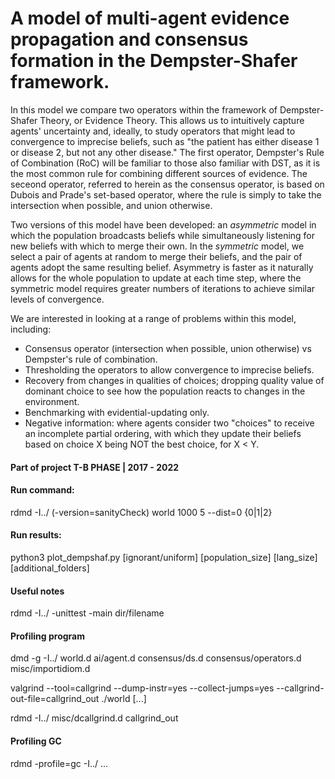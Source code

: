 # A model of multi-agent evidence propagation and consensus formation in the Dempster-Shafer framework.

In this model we compare two operators within the framework of Dempster-Shafer Theory, or Evidence Theory. This allows us to intuitively capture agents' uncertainty and, ideally, to study operators that might lead to convergence to imprecise beliefs, such as "the patient has either disease 1 or disease 2, but not any other disease." The first operator, Dempster's Rule of Combination (RoC) will be familiar to those also familiar with DST, as it is the most common rule for combining different sources of evidence. The seceond operator, referred to herein as the consensus operator, is based on Dubois and Prade's set-based operator, where the rule is simply to take the intersection when possible, and union otherwise.

Two versions of this model have been developed: an *asymmetric* model in which the population broadcasts beliefs while simultaneously listening for new beliefs with which to merge their own. In the *symmetric* model, we select a pair of agents at random to merge their beliefs, and the pair of agents adopt the same resulting belief. Asymmetry is faster as it naturally allows for the whole population to update at each time step, where the symmetric model requires greater numbers of iterations to achieve similar levels of convergence.

We are interested in looking at a range of problems within this model, including:

- Consensus operator (intersection when possible, union otherwise) vs Dempster's rule of combination.
- Thresholding the operators to allow convergence to imprecise beliefs.
- Recovery from changes in qualities of choices; dropping quality value of dominant choice to see how the population reacts to changes in the environment.
- Benchmarking with evidential-updating only.
- Negative information: where agents consider two "choices" to receive an incomplete partial ordering, with which they update their beliefs based on choice X being NOT the best choice, for X < Y.

#### Part of project T-B PHASE | 2017 - 2022

#### Run command:

rdmd -I../ (-version=sanityCheck) world 1000 5 --dist=0 {0|1|2}

#### Run results:

python3 plot_dempshaf.py [ignorant/uniform] [population_size] [lang_size] [additional_folders]

#### Useful notes

rdmd -I../ -unittest -main dir/filename

#### Profiling program

dmd -g -I../ world.d ai/agent.d consensus/ds.d consensus/operators.d misc/importidiom.d

valgrind --tool=callgrind --dump-instr=yes --collect-jumps=yes --callgrind-out-file=callgrind_out ./world [...]

rdmd -I../ misc/dcallgrind.d callgrind_out

#### Profiling GC

rdmd -profile=gc -I../ ...

